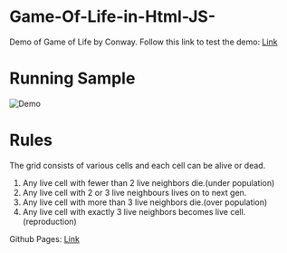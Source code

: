 # Game-Of-Life-in-Html-JS-
Demo of Game of Life by Conway.
Follow this link to test the demo: [Link](https://rahuldshetty.github.io/Game-Of-Life-in-Html-JS-/gameOfLife.html)

# Running Sample
![Demo](https://raw.githubusercontent.com/rahuldshetty/Game-Of-Life-in-Html-JS-/master/2019.01.23-22.48.gif)

# Rules 
The grid consists of various cells and each cell can be alive or dead.
1. Any live cell with fewer than 2 live neighbors die.(under population)
2. Any live cell with 2 or 3 live neighbours lives on to next gen.
3. Any live cell with more than 3 live neighbors die.(over population)
4. Any live cell with exactly 3 live neighbors becomes live cell.(reproduction)

Github Pages: [Link](https://rahuldshetty.github.io/Game-Of-Life-in-Html-JS-/)
